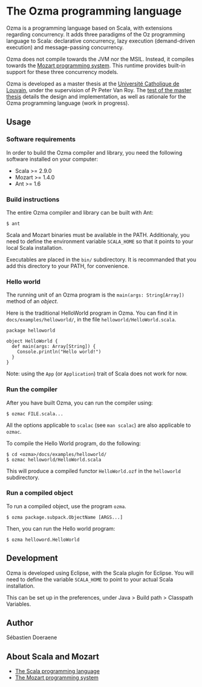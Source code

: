 The Ozma programming language
=============================

Ozma is a programming language based on Scala, with extensions regarding
concurrency. It adds three paradigms of the Oz programming language to Scala:
declarative concurrency, lazy execution (demand-driven execution) and
message-passing concurrency.

Ozma does not compile towards the JVM nor the MSIL. Instead, it compiles towards
the [Mozart programming system](http://www.mozart-oz.org/). This runtime
provides built-in support for these three concurrency models.

Ozma is developed as a master thesis at the [Université Catholique de
Louvain](http://www.uclouvain.be/), under the supervision of Pr Peter Van Roy.
The [test of the master
thesis](http://ks365195.kimsufi.com/~sjrd/master-thesis.pdf) details the design
and implementation, as well as rationale for the Ozma programming language
(work in progress).


Usage
-----

### Software requirements

In order to build the Ozma compiler and library, you need the following software
installed on your computer:

*   Scala >= 2.9.0
*   Mozart >= 1.4.0
*   Ant >= 1.6

### Build instructions

The entire Ozma compiler and library can be built with Ant:

    $ ant

Scala and Mozart binaries must be available in the PATH. Additionaly, you need
to define the environment variable `SCALA_HOME` so that it points to your local
Scala installation.

Executables are placed in the `bin/` subdirectory. It is recommanded that you
add this directory to your PATH, for convenience.

### Hello world

The running unit of an Ozma program is the `main(args: String[Array])` method of
an _object_.

Here is the traditional HelloWorld program in Ozma. You can find it in
`docs/examples/helloworld/`, in the file `helloworld/HelloWorld.scala`.

    package helloworld

    object HelloWorld {
      def main(args: Array[String]) {
        Console.println("Hello world!")
      }
    }

Note: using the `App` (or `Application`) trait of Scala does not work for now.

### Run the compiler

After you have built Ozma, you can run the compiler using:

    $ ozmac FILE.scala...

All the options applicable to `scalac` (see `man scalac`) are also applicable to
`ozmac`.

To compile the Hello World program, do the following:

    $ cd <ozma>/docs/examples/helloworld/
    $ ozmac helloworld/HelloWorld.scala

This will produce a compiled functor `HelloWorld.ozf` in the `helloworld`
subdirectory.

### Run a compiled object

To run a compiled object, use the program `ozma`.

    $ ozma package.subpack.ObjectName [ARGS...]

Then, you can run the Hello world program:

    $ ozma helloword.HelloWorld


Development
-----------

Ozma is developed using Eclipse, with the Scala plugin for Eclipse. You will
need to define the variable `SCALA_HOME` to point to your actual Scala
installation.

This can be set up in the preferences, under Java > Build path > Classpath
Variables.


Author
------

Sébastien Doeraene


About Scala and Mozart
----------------------

*   [The Scala programming language](http://www.scala-lang.org/)
*   [The Mozart programming system](http://www.mozart-oz.org/)
